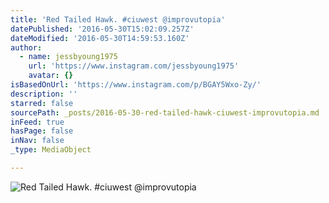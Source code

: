 ```yaml
---
title: 'Red Tailed Hawk. #ciuwest @improvutopia'
datePublished: '2016-05-30T15:02:09.257Z'
dateModified: '2016-05-30T14:59:53.160Z'
author:
  - name: jessbyoung1975
    url: 'https://www.instagram.com/jessbyoung1975'
    avatar: {}
isBasedOnUrl: 'https://www.instagram.com/p/BGAY5Wxo-Zy/'
description: ''
starred: false
sourcePath: _posts/2016-05-30-red-tailed-hawk-ciuwest-improvutopia.md
inFeed: true
hasPage: false
inNav: false
_type: MediaObject

---
```

![Red Tailed Hawk. #ciuwest @improvutopia](https://scontent.cdninstagram.com/t51.2885-15/sh0.08/e35/p640x640/13277605_247621858935266_1459126096_n.jpg?ig_cache_key=MTI2MTExNzM5MDI0NTMyNDQwMg%3D%3D.2)